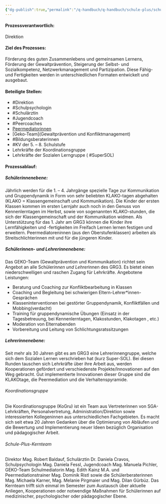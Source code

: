 ```yaml
---
{"dg-publish":true,"permalink":"/q-handbuch/q-handbuch/schule-plus/schule-plus/"}
---
```


#### Prozessverantwortlich:
Direktion
#### Ziel des Prozesses:
Förderung des guten Zusammenlebens und gemeinsamen Lernens, Förderung der Gewaltprävention, Steigerung der Selbst- und Sozialkompetenz, Netzwerkmanagement und Partizipation.
Diese Fähig- und Fertigkeiten werden in unterschiedlichen Formaten entwickelt und ausgebaut.
#### Beteiligte Stellen: 
* #Direktion
* #Schulpsychologin
* #Schulärztin
* #Jugendcoach
* #Peercoaches
* [Peermediatorinnen](Peermediation.md)
* [Geko-Team](Gewaltprävention und Konfliktmanagement)
* #Bildungsberaterinnen
* #KV der 5. – 8. Schulstufe
* Lehrkräfte der Koordinationsgruppe
* Lehrkräfte der Sozialen Lerngruppe ( #SuperSOL)
#### Prozessablauf: 
##### Schülerinnenebene: 
Jährlich werden für die 1. – 4. Jahrgänge spezielle Tage zur Kommunikation und Gruppendynamik in Form von sehr beliebten KLAKO-tagen abgehalten (KLAKO = Klassengemeinschaft und Kommunikation).
Die Kinder der ersten Klassen kommen im ersten Lernjahr auch noch in den Genuss von Kennenlerntagen im Herbst, sowie von sogenannten KLAKO-stunden, die sich der Klassengemeinschaft und der Kommunikation widmen.
Als Unterstützung für das 1. Jahr am GRG3 können die Kinder ihre Lernfähigkeiten und -fertigkeiten im Freifach Lernen lernen festigen und erweitern.
Peermediatoreninnen (aus den Oberstufenklassen) arbeiten als Streitschlichterinnen mit und für die jüngeren Kinder.

##### Schülerinnen- und Lehrerinnenebene:
Das GEKO-Team (Gewaltprävention und Kommunikation) richtet sein Angebot an alle Schüler*innen und Lehrer*innen des GRG3. Es bietet einen niederschwelligen und raschen Zugang für Lehrkräfte.
Angebotene Leistungen:
* Beratung und Coaching zur Konfliktbearbeitung in Klassen
* Coaching und Begleitung bei schwierigen Eltern-Lehrer*innen-Gesprächen
* Klasseninterventionen bei gestörter Gruppendynamik, Konfliktfällen und Mobbing(verdacht)
* Training für gruppendynamische Übungen (Einsatz in der Tagesbetreuung, bei Kennenlerntagen, Klakostunden, Klakotagen , etc.)
* Moderation von Elternabenden
* Vorbereitung und Leitung von Schlichtungsratssitzungen

##### Lehrerinnenebene:
Seit mehr als 30 Jahren gibt es am GRG3 eine Lehrerinnengruppe, welche sich dem Sozialen Lernen verschrieben hat (kurz Super-SOL). Bei diesen Runden tauschen sich Lehrkräfte über ihre Arbeit aus, werden Kooperationen gefördert und verschiedenste Projekte/Innovationen auf den Weg gebracht. Gut implementierte Innovationen dieser Gruppe sind die KLAKOtage, die Peermediation und die Verhaltenspyramide.
###### Koordinationsgruppe
Die Koordinationsgruppe (KoGru) ist ein Team aus Vertreterinnen von SGA-Lehrkräften, Personalvertretung, Administration/Direktion sowie interessierten Kollegeninnen aus unterschiedlichen Fachgebieten. Es macht sich seit etwa 20 Jahren Gedanken über die Optimierung von Abläufen und die Bewertung und Implementierung neuer Ideen bezüglich Organisation und pädagogischer Arbeit. 
###### Schule-Plus-Kernteam
Direktor Mag. Robert Baldauf, Schulärztin Dr. Daniela Cravos, Schulpsychologin Mag. Daniela Fessl, Jugendcoach Mag. Manuela Pichler, GEKO-Team Schulmediatorin Mag. Edith Kainz M.A. und Peermediationstrainer Mag. Dominik Ristl sowie die Schülerberaterinnen Mag. Michaela Karner, Mag. Melanie Pirgmaier und Mag. Dilan Gürbüz.
Das Kernteam trifft sich einmal im Semester zum Austausch über aktuelle Anliegen, Kooperationen oder notwendige Maßnahmen für Schülerinnen auf medizinischer, psychologischer oder pädagogischer Ebene.


